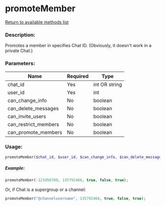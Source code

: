 # promoteMember

[Return to available methods list](index.md)

### Description:

Promotes a member in specifies Chat ID. (Obviously, it doesn't work in a private Chat.)

### Parameters:

| Name | Required | Type |
|------|----------|------|
|chat_id|Yes|int OR string|
|user_id|Yes|int|
|can\_change_info|No|boolean|
|can\_delete_messages|No|boolean|
|can\_invite_users|No|boolean|
|can\_restrict_members|No|boolean|
|can\_promote_members|No|boolean|

### Usage:

```php
promoteMember($chat_id, $user_id, $can_change_info, $can_delete_messages, $can_invite_users, $can_restrict_members, $can_promote_members);
```

##### Example:

```php
promoteMember(-123456789, 135792468, true, false, true);
```

Or, if Chat is a supergroup or a channel:

```php
promoteMember("@channelusername", 135792468, true, false, true);
```